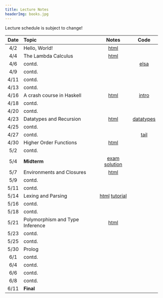 ```yaml
---
title: Lecture Notes
headerImg: books.jpg
---
```


Lecture schedule is subject to change!

| Date       | Topic                           | Notes                     |  Code         |
|:----------:|:--------------------------------|:-------------------------:|:-------------:|
| 4/2        | Hello, World!                   | [html][lec0]              |               |            
| 4/4        | The Lambda Calculus             | [html][lec1]              |               |
| 4/6        | contd.                          |                           | [elsa]        |
| 4/9        | contd.                          |                           |               |
| 4/11       | contd.                          |                           |               |
| 4/13       | contd.                          |                           |               |
| 4/16       | A crash course in Haskell       | [html][lec2]              | [intro]       |
| 4/18       | contd.                          |                           |               |
| 4/20       | contd.                          |                           |               |
| 4/23       | Datatypes and Recursion         | [html][lec3]              | [datatypes]   |
| 4/25       | contd.                          |                           |               |
| 4/27       | contd.                          |                           | [tail]        |
| 4/30       | Higher Order Functions          | [html][lec4]              |               |
| 5/2        | contd.                          |                           |               |
| 5/4        | **Midterm**                     | [exam][midterm] [solution][midterm-sol] | |
| 5/7        | Environments and Closures       | [html][lec5]              |               |
| 5/9        | contd.                          |                           |               |
| 5/11       | contd.                          |                           |               |
| 5/14       | Lexing and Parsing              | [html][lec6]  [tutorial][parsing]      |  |
| 5/16       | contd.                          |                           |               |
| 5/18       | contd.                          |                           |               |
| 5/21       | Polymorphism and Type Inference | [html][lec7]              |               |
| 5/23       | contd.                          |                           |               |
| 5/25       | contd.                          |                           |               |
| 5/30       | Prolog                          |                           |               |
| 6/1        | contd.                          |                           |               |
| 6/4        | contd.                          |                           |               |
| 6/6        | contd.                          |                           |               |
| 6/8        | contd.                          |                           |               |
| 6/11       | **Final**                       |                           |               |


<!--
## Discussions

| Date       | Topic                    | Notes         |  Code      |
|:----------:|:-------------------------|:-------------:|:----------:|
| 4/11       | Lambda Calculus          | TBD           | TBD        |
-->


[lec0]: lectures/00-hello.html
[lec1]: lectures/01-lambda.html
[lec2]: lectures/02-haskell.html
[lec3]: lectures/03-datatypes.html
[lec4]: lectures/04-hof.html
[lec5]: lectures/05-closure.html
[lec6]: lectures/06-parsing.html
[lec7]: lectures/07-types.html

[parsing]: https://github.com/cse130-sp18/arith

[elsa]: https://github.com/ucsd-progsys/elsa
[intro]: /static/raw/Intro.hs
[datatypes]: /static/raw/Datatypes.hs
[tail]: /static/raw/Tail.hs

[midterm]: /static/raw/130-midterm-sp18.pdf
[midterm-sol]: /static/raw/130-midterm-sp18-solution.pdf
